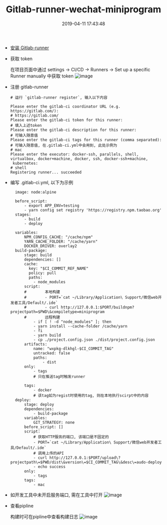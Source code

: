 ﻿---
title: Gitlab-runner-wechat-miniprogram
date: 2019-04-11 17:43:48
tags:
---
- [安装 Gitlab-runner ](https://docs.gitlab.com/runner/install/osx.html)

- 获取 token

  在项目页面中通过 settings -> CI/CD -> Runners -> Set up a specific Runner manually 中获取 token
  ![image](/uploads/2c659316686e8d652c566d3aae36be85/image.png)

- 注册 gitlab-runner
  ```
  # 运行 `gitlab-runner register`, 输入以下内容

  Please enter the gitlab-ci coordinator URL (e.g. https://gitlab.com/):
  # https://gitlab.com/
  Please enter the gitlab-ci token for this runner:
  # 填入上述token
  Please enter the gitlab-ci description for this runner:
  # 可输入随意值
  Please enter the gitlab-ci tags for this runner (comma separated):
  # 可输入随意值, 在.gitlab-ci.yml中会用到, 此处示例为
  # mac
  Please enter the executor: docker-ssh, parallels, shell, virtualbox, docker+machine, docker, ssh, docker-ssh+machine,
   kubernetes:
  # shell
  Registering runner... succeeded
   ```
- 编写 .gitlab-ci.yml, 以下为示例
  ```
	image: node:alpine

	before_script:
	    - export APP_ENV=testing
	    - yarn config set registry 'https://registry.npm.taobao.org'
	stages:
	    - build
	    - deploy

	variables:
	    NPM_CONFIG_CACHE: "/cache/npm"
	    YARN_CACHE_FOLDER: "/cache/yarn"
	    DOCKER_DRIVER: overlay2
	build-package:
	    stage: build
	    dependencies: []
	    cache:
	      key: "$CI_COMMIT_REF_NAME"
	      policy: pull
	      paths:
	        - node_modules
	    script:
        #        本地构建
        #        - PORT=`cat ~/Library/Application\ Support/微信web开发者工具/Default/.ide`
        #        - curl http://127.0.0.1:$PORT/buildnpm?projectpath=$PWD\&compiletype=miniprogram
        #        远程构建
	        - if [ ! -d "node_modules" ]; then
	        - yarn install --cache-folder /cache/yarn
	        - fi
	        - yarn build
	        - cp ./project.config.json ./dist/project.config.json
	    artifacts:
	        name: "wxpkg-dlkhgl-$CI_COMMIT_TAG"
	        untracked: false
	        paths:
	            - dist
	    only:
	        - tags
            # 只在推送tag时触发runner

	    tags:
	        - docker
            # 该tag如为regist时使用的tag, 则在本地执行scirpt中的内容
	deploy:
	    stage: deploy
	    dependencies:
	        - build-package
	    variables:
	        GIT_STRATEGY: none
	    before_script: []
	    script:
	        # 获取HTTP服务的端口, 该端口是不固定的
	        - PORT=`cat ~/Library/Application\ Support/微信web开发者工具/Default/.ide`
	        # 调用上传的API
	        - curl http://127.0.0.1:$PORT/upload\?projectpath\=$PWD/dist\&version\=$CI_COMMIT_TAG\&desc\=audo-deploy
	        - echo success
	    only:
	        - tags
	    tags:
	        - mac
  ```

- 如开发工具中未开启服务端口, 需在工具中打开
![image](/uploads/6073caecada64c62b4dbe59dc0f4d380/image.png)

- 查看pipline

  构建时可在pipline中查看构建日志
![image](/uploads/d42f4045dafd09eb2013fd22a244f59b/image.png)
